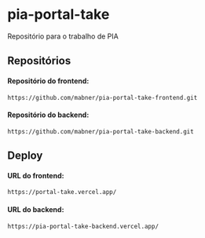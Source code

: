 # pia-portal-take

Repositório para o trabalho de PIA

## Repositórios

#### Repositório do frontend:

```
https://github.com/mabner/pia-portal-take-frontend.git
```

#### Repositório do backend:

```
https://github.com/mabner/pia-portal-take-backend.git
```

## Deploy

#### URL do frontend:

```
https://portal-take.vercel.app/
```

#### URL do backend:

```
https://pia-portal-take-backend.vercel.app/
```
